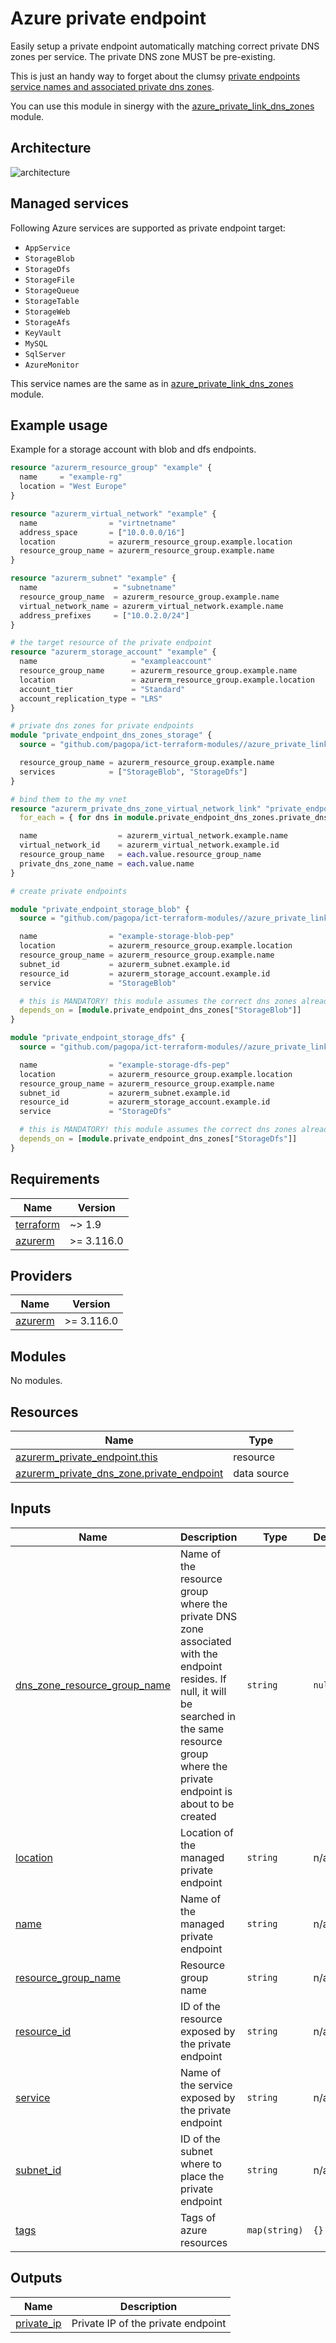 # Azure private endpoint

Easily setup a private endpoint automatically matching correct private DNS zones per service.
The private DNS zone MUST be pre-existing.

This is just an handy way to forget about the clumsy [private endpoints service names and associated private dns zones](https://learn.microsoft.com/en-us/azure/private-link/private-endpoint-dns).

You can use this module in sinergy with the [azure_private_link_dns_zones](../azure_private_link_dns_zones/) module.

## Architecture

![architecture](./docs/module-arch.drawio.png)

## Managed services

Following Azure services are supported as private endpoint target:

* `AppService`
* `StorageBlob`
* `StorageDfs`
* `StorageFile`
* `StorageQueue`
* `StorageTable`
* `StorageWeb`
* `StorageAfs`
* `KeyVault`
* `MySQL`
* `SqlServer`
* `AzureMonitor`

This service names are the same as in [azure_private_link_dns_zones](../azure_private_link_dns_zones/) module.

## Example usage

Example for a storage account with blob and dfs endpoints.

```terraform
resource "azurerm_resource_group" "example" {
  name     = "example-rg"
  location = "West Europe"
}

resource "azurerm_virtual_network" "example" {
  name                = "virtnetname"
  address_space       = ["10.0.0.0/16"]
  location            = azurerm_resource_group.example.location
  resource_group_name = azurerm_resource_group.example.name
}

resource "azurerm_subnet" "example" {
  name                 = "subnetname"
  resource_group_name  = azurerm_resource_group.example.name
  virtual_network_name = azurerm_virtual_network.example.name
  address_prefixes     = ["10.0.2.0/24"]
}

# the target resource of the private endpoint
resource "azurerm_storage_account" "example" {
  name                     = "exampleaccount"
  resource_group_name      = azurerm_resource_group.example.name
  location                 = azurerm_resource_group.example.location
  account_tier             = "Standard"
  account_replication_type = "LRS"
}

# private dns zones for private endpoints
module "private_endpoint_dns_zones_storage" {
  source = "github.com/pagopa/ict-terraform-modules//azure_private_link_dns_zones?ref=v1.1.0"

  resource_group_name = azurerm_resource_group.example.name
  services            = ["StorageBlob", "StorageDfs"]
}

# bind them to the my vnet
resource "azurerm_private_dns_zone_virtual_network_link" "private_endpoint_dns_zones" {
  for_each = { for dns in module.private_endpoint_dns_zones.private_dns_zones : dns.name => dns }

  name                  = azurerm_virtual_network.example.name
  virtual_network_id    = azurerm_virtual_network.example.id
  resource_group_name   = each.value.resource_group_name
  private_dns_zone_name = each.value.name
}

# create private endpoints

module "private_endpoint_storage_blob" {
  source = "github.com/pagopa/ict-terraform-modules//azure_private_link_dns_zones?ref=v1.1.0"

  name                = "example-storage-blob-pep"
  location            = azurerm_resource_group.example.location
  resource_group_name = azurerm_resource_group.example.name
  subnet_id           = azurerm_subnet.example.id
  resource_id         = azurerm_storage_account.example.id
  service             = "StorageBlob"

  # this is MANDATORY! this module assumes the correct dns zones already exist
  depends_on = [module.private_endpoint_dns_zones["StorageBlob"]]
}

module "private_endpoint_storage_dfs" {
  source = "github.com/pagopa/ict-terraform-modules//azure_private_link_dns_zones?ref=v1.1.0"

  name                = "example-storage-dfs-pep"
  location            = azurerm_resource_group.example.location
  resource_group_name = azurerm_resource_group.example.name
  subnet_id           = azurerm_subnet.example.id
  resource_id         = azurerm_storage_account.example.id
  service             = "StorageDfs"

  # this is MANDATORY! this module assumes the correct dns zones already exist
  depends_on = [module.private_endpoint_dns_zones["StorageDfs"]]
}
```

<!-- markdownlint-disable -->
<!-- BEGIN_TF_DOCS -->
## Requirements

| Name | Version |
|------|---------|
| <a name="requirement_terraform"></a> [terraform](#requirement\_terraform) | ~> 1.9 |
| <a name="requirement_azurerm"></a> [azurerm](#requirement\_azurerm) | >= 3.116.0 |

## Providers

| Name | Version |
|------|---------|
| <a name="provider_azurerm"></a> [azurerm](#provider\_azurerm) | >= 3.116.0 |

## Modules

No modules.

## Resources

| Name | Type |
|------|------|
| [azurerm_private_endpoint.this](https://registry.terraform.io/providers/hashicorp/azurerm/latest/docs/resources/private_endpoint) | resource |
| [azurerm_private_dns_zone.private_endpoint](https://registry.terraform.io/providers/hashicorp/azurerm/latest/docs/data-sources/private_dns_zone) | data source |

## Inputs

| Name | Description | Type | Default | Required |
|------|-------------|------|---------|:--------:|
| <a name="input_dns_zone_resource_group_name"></a> [dns\_zone\_resource\_group\_name](#input\_dns\_zone\_resource\_group\_name) | Name of the resource group where the private DNS zone associated with the endpoint resides. If null, it will be searched in the same resource group where the private endpoint is about to be created | `string` | `null` | no |
| <a name="input_location"></a> [location](#input\_location) | Location of the managed private endpoint | `string` | n/a | yes |
| <a name="input_name"></a> [name](#input\_name) | Name of the managed private endpoint | `string` | n/a | yes |
| <a name="input_resource_group_name"></a> [resource\_group\_name](#input\_resource\_group\_name) | Resource group name | `string` | n/a | yes |
| <a name="input_resource_id"></a> [resource\_id](#input\_resource\_id) | ID of the resource exposed by the private endpoint | `string` | n/a | yes |
| <a name="input_service"></a> [service](#input\_service) | Name of the service exposed by the private endpoint | `string` | n/a | yes |
| <a name="input_subnet_id"></a> [subnet\_id](#input\_subnet\_id) | ID of the subnet where to place the private endpoint | `string` | n/a | yes |
| <a name="input_tags"></a> [tags](#input\_tags) | Tags of azure resources | `map(string)` | `{}` | no |

## Outputs

| Name | Description |
|------|-------------|
| <a name="output_private_ip"></a> [private\_ip](#output\_private\_ip) | Private IP of the private endpoint |
<!-- END_TF_DOCS -->
